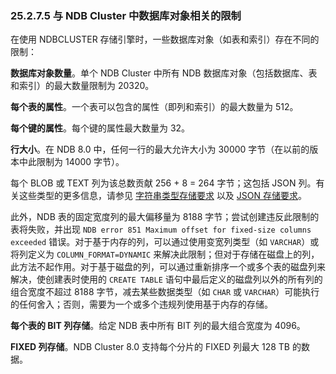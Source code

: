 ### 25.2.7.5 与 NDB Cluster 中数据库对象相关的限制

在使用 NDBCLUSTER 存储引擎时，一些数据库对象（如表和索引）存在不同的限制：

**数据库对象数量**。单个 NDB Cluster 中所有 NDB 数据库对象（包括数据库、表和索引）的最大数量限制为 20320。

**每个表的属性**。一个表可以包含的属性（即列和索引）的最大数量为 512。

**每个键的属性**。每个键的属性最大数量为 32。

**行大小**。在 NDB 8.0 中，任何一行的最大允许大小为 30000 字节（在以前的版本中此限制为 14000 字节）。

每个 BLOB 或 TEXT 列为该总数贡献 256 + 8 = 264 字节；这包括 JSON 列。有关这些类型的更多信息，请参见 [字符串类型存储要求](#) 以及 [JSON 存储要求](#)。

此外，NDB 表的固定宽度列的最大偏移量为 8188 字节；尝试创建违反此限制的表将失败，并出现 `NDB error 851 Maximum offset for fixed-size columns exceeded` 错误。对于基于内存的列，可以通过使用变宽列类型（如 `VARCHAR`）或将列定义为 `COLUMN_FORMAT=DYNAMIC` 来解决此限制；但对于存储在磁盘上的列，此方法不起作用。对于基于磁盘的列，可以通过重新排序一个或多个表的磁盘列来解决，使创建表时使用的 `CREATE TABLE` 语句中最后定义的磁盘列以外的所有列的组合宽度不超过 8188 字节，减去某些数据类型（如 `CHAR` 或 `VARCHAR`）可能执行的任何舍入；否则，需要为一个或多个违规列使用基于内存的存储。

**每个表的 BIT 列存储**。给定 NDB 表中所有 BIT 列的最大组合宽度为 4096。

**FIXED 列存储**。NDB Cluster 8.0 支持每个分片的 FIXED 列最大 128 TB 的数据。